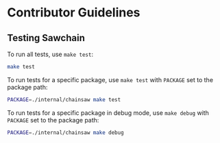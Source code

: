 # Contributor Guidelines

## Testing Sawchain

To run all tests, use `make test`:

```sh
make test
```

To run tests for a specific package, use `make test` with `PACKAGE` set to the package path:

```sh
PACKAGE=./internal/chainsaw make test
```

To run tests for a specific package in debug mode, use `make debug` with `PACKAGE` set to the package path:

```sh
PACKAGE=./internal/chainsaw make debug
```
